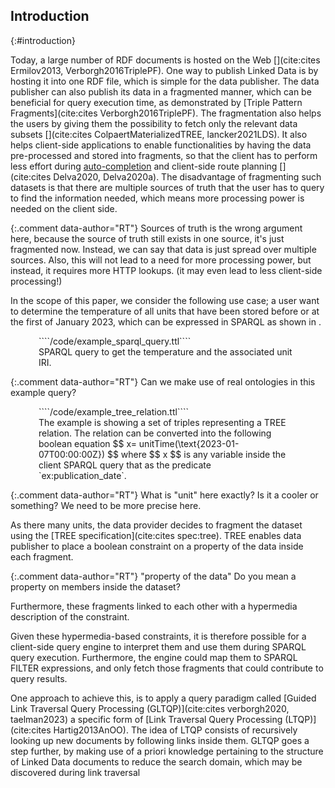 ## Introduction
{:#introduction}

Today, a large number of RDF documents is hosted on the Web [](cite:cites Ermilov2013, Verborgh2016TriplePF).
One way to publish Linked Data is by hosting it into one RDF file,
which is simple for the data publisher.
The data publisher can also publish its data in a fragmented manner,
which can be beneficial for query execution time,
as demonstrated by [Triple Pattern Fragments](cite:cites Verborgh2016TriplePF).
The fragmentation also helps the users by giving them the possibility to fetch only the relevant data subsets [](cite:cites ColpaertMaterializedTREE, lancker2021LDS). 
It also helps client-side applications to enable functionalities by having the data pre-processed and stored into fragments,
so that the client has to perform less effort during [auto-completion](https://tree.linkeddatafragments.org/demo/autocompletion/)
and client-side route planning [](cite:cites Delva2020, Delva2020a). 
The disadvantage of fragmenting such datasets is that there are multiple sources of truth that the user
has to query to find the information needed, which means more processing power is needed on the client side. 

{:.comment data-author="RT"}
Sources of truth is the wrong argument here, because the source of truth still exists in one source, it's just fragmented now.
Instead, we can say that data is just spread over multiple sources.
Also, this will not lead to a need for more processing power, but instead, it requires more HTTP lookups. (it may even lead to less client-side processing!)

In the scope of this paper, we consider the following use case;
a user want to determine the temperature of all units that have been stored before or at the first of January 2023,
which can be expressed in SPARQL as shown in [](#example-sparql).

<div class="sidebysidecontainer">
<figure id="example-sparql" class="listing" style="padding-right: 5px; padding-left: 5px">
````/code/example_sparql_query.ttl````
<figcaption markdown="block">
SPARQL query to get the temperature and the associated unit IRI.
</figcaption>
</figure>

{:.comment data-author="RT"}
Can we make use of real ontologies in this example query?

<figure id="TREE-relation-turtle-example" class="listing" style="padding-right: 5px; padding-left: 5px">
````/code/example_tree_relation.ttl````
<figcaption markdown="block">
The example is showing a set of triples representing a TREE relation. 
The relation can be converted into the following boolean equation 
$$ x= unitTime(\text{2023-01-07T00:00:00Z}) $$ 
where $$ x $$ is any variable inside the client SPARQL query that as the predicate `ex:publication_date`.
</figcaption>
</figure>
</div>

{:.comment data-author="RT"}
What is "unit" here exactly? Is it a cooler or something?
We need to be more precise here.

As there many units, the data provider decides
to fragment the dataset using the [TREE specification](cite:cites spec:tree).
TREE enables data publisher to place a boolean constraint on a property of the data inside each fragment.

{:.comment data-author="RT"}
"property of the data"
Do you mean a property on members inside the dataset?

Furthermore, these fragments linked to each other with a hypermedia description of the constraint.

Given these hypermedia-based constraints,
it is therefore possible for a client-side query engine
to interpret them and use them during SPARQL query execution.
Furthermore, the engine could map them to SPARQL FILTER expressions,
and only fetch those fragments that could contribute to query results.

One approach to achieve this, is to apply a query paradigm called
[Guided Link Traversal Query Processing (GLTQP)](cite:cites verborgh2020, taelman2023)
a specific form of [Link Traversal Query Processing (LTQP)](cite:cites Hartig2013AnOO).
The idea of LTQP consists of recursively looking up new documents
by following links inside them.
GLTQP goes a step further,
by making use of a priori knowledge pertaining to the structure of Linked Data documents to reduce the search domain,
which may be discovered during link traversal
